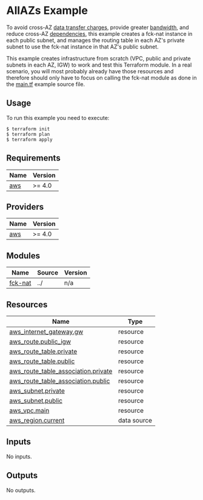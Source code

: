 # AllAZs Example

To avoid cross-AZ [data transfer charges](https://aws.amazon.com/ec2/pricing/on-demand/#Data_Transfer_within_the_same_AWS_Region), provide greater [bandwidth](https://fck-nat.dev/stable/choosing_an_instance_size/), and reduce cross-AZ [dependencies](https://docs.aws.amazon.com/whitepapers/latest/aws-fault-isolation-boundaries/zonal-services.html), this example creates a fck-nat instance in each public subnet, and manages the routing table in each AZ's private subnet to use the fck-nat instance in that AZ's public subnet.

This example creates infrastructure from scratch (VPC, public and private subnets in each AZ, IGW) to work and test this Terraform module. In a real
scenario, you will most probably already have those resources and therefore should only have to focus on calling the
fck-nat module as done in the [main.tf](main.tf) example source file.

## Usage

To run this example you need to execute:
```
$ terraform init
$ terraform plan
$ terraform apply
```

## Requirements

| Name | Version |
|------|---------|
| <a name="requirement_aws"></a> [aws](#requirement\_aws) | >= 4.0 |

## Providers

| Name | Version |
|------|---------|
| <a name="provider_aws"></a> [aws](#provider\_aws) | >= 4.0 |

## Modules

| Name | Source | Version |
|------|--------|---------|
| <a name="module_fck-nat"></a> [fck-nat](#module\_fck-nat) | ../ | n/a |

## Resources

| Name | Type |
|------|------|
| [aws_internet_gateway.gw](https://registry.terraform.io/providers/hashicorp/aws/latest/docs/resources/internet_gateway) | resource |
| [aws_route.public_igw](https://registry.terraform.io/providers/hashicorp/aws/latest/docs/resources/route) | resource |
| [aws_route_table.private](https://registry.terraform.io/providers/hashicorp/aws/latest/docs/resources/route_table) | resource |
| [aws_route_table.public](https://registry.terraform.io/providers/hashicorp/aws/latest/docs/resources/route_table) | resource |
| [aws_route_table_association.private](https://registry.terraform.io/providers/hashicorp/aws/latest/docs/resources/route_table_association) | resource |
| [aws_route_table_association.public](https://registry.terraform.io/providers/hashicorp/aws/latest/docs/resources/route_table_association) | resource |
| [aws_subnet.private](https://registry.terraform.io/providers/hashicorp/aws/latest/docs/resources/subnet) | resource |
| [aws_subnet.public](https://registry.terraform.io/providers/hashicorp/aws/latest/docs/resources/subnet) | resource |
| [aws_vpc.main](https://registry.terraform.io/providers/hashicorp/aws/latest/docs/resources/vpc) | resource |
| [aws_region.current](https://registry.terraform.io/providers/hashicorp/aws/latest/docs/data-sources/region) | data source |

## Inputs

No inputs.

## Outputs

No outputs.
